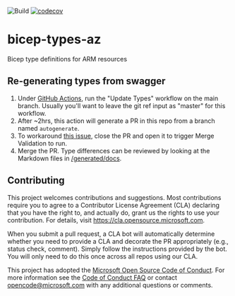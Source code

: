 ![Build](https://github.com/Azure/bicep-types-az/workflows/Build/badge.svg) [![codecov](https://codecov.io/gh/Azure/bicep-types-az/branch/main/graph/badge.svg)](https://codecov.io/gh/Azure/bicep-types-az)

# bicep-types-az
Bicep type definitions for ARM resources

## Re-generating types from swagger
1. Under [GitHub Actions](https://github.com/anthony-c-martin/bicep-types-az/actions), run the "Update Types" workflow on the main branch. Usually you'll want to leave the git ref input as "master" for this workflow.
1. After ~2hrs, this action will generate a PR in this repo from a branch named `autogenerate`.
1. To workaround [this issue](https://github.com/peter-evans/create-pull-request/issues/48), close the PR and open it to trigger Merge Validation to run.
1. Merge the PR. Type differences can be reviewed by looking at the Markdown files in [/generated/docs](./generated/docs).

## Contributing

This project welcomes contributions and suggestions.  Most contributions require you to agree to a
Contributor License Agreement (CLA) declaring that you have the right to, and actually do, grant us
the rights to use your contribution. For details, visit https://cla.opensource.microsoft.com.

When you submit a pull request, a CLA bot will automatically determine whether you need to provide
a CLA and decorate the PR appropriately (e.g., status check, comment). Simply follow the instructions
provided by the bot. You will only need to do this once across all repos using our CLA.

This project has adopted the [Microsoft Open Source Code of Conduct](https://opensource.microsoft.com/codeofconduct/).
For more information see the [Code of Conduct FAQ](https://opensource.microsoft.com/codeofconduct/faq/) or
contact [opencode@microsoft.com](mailto:opencode@microsoft.com) with any additional questions or comments.
